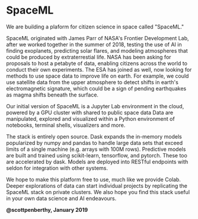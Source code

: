 # SpaceML

We are building a plaform for citizen science in space called "SpaceML."

SpaceML originated with James Parr of NASA's Frontier Development Lab,
after we worked together in the summer of 2018, testing the use of AI
in finding exoplanets, predicting solar flares, and modeling atmospheres
that could be produced by extraterrestial life.   NASA has been asking
for proposals to host a petabyte of data, enabling citizens across the world
to conduct their own experiments.  The ESA has joined as well, now looking
for methods to use space data to improve life on earth.  For example, we could
use satellite data from the upper atmosphere to detect shifts in earth's
electromagnetic signature, which could be a sign of pending earthquakes
as magma shifts beneath the surface.

Our initial version of SpaceML is a Jupyter Lab environment in the cloud, 
powered by a GPU cluster with shared to public space data
Data are manipulated, explored and visualized 
within a Python environment of notebooks, terminal shells,
visualizers and more.

The stack is entirely open source. Dask expands the in-memory models popularized
by numpy and pandas to handle large data sets that exceed limits of a single
machine (e.g. arrays with 100M rows).  Predictive models are built and trained using
scikit-learn, tensorflow, and pytorch.  These too are accelerated by
dask. Models are deployed into RESTful endpoints with seldon for integration
with other systems.

We hope to make this platform free to use, much
like we provide Colab.  Deeper explorations of data can start 
individual projects by replicating the SpaceML
stack on private clusters.  We also hope you find this stack
useful in your own data science and AI endeavours.

__@scottpenberthy, January 2019__

